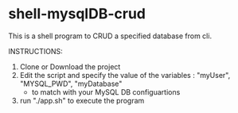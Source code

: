 # shell-mysqlDB-crud
This is a shell program to CRUD a specified database from cli.

INSTRUCTIONS:
1. Clone or Download the project
2. Edit the script and specify the value of the variables : "myUser", "MYSQL_PWD", "myDatabase" 
    - to match with your MySQL DB configuartions 
3. run "./app.sh" to execute the program
